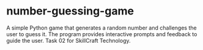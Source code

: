 # number-guessing-game
A simple Python game that generates a random number and challenges the user to guess it. The program provides interactive prompts and feedback to guide the user. Task 02 for SkillCraft Technology.

